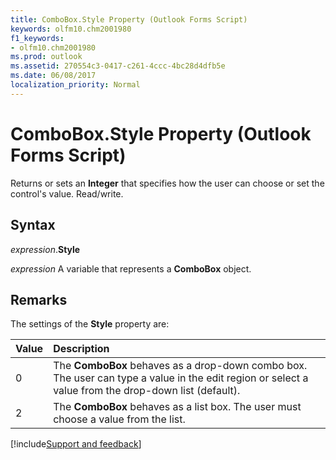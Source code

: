 ```yaml
---
title: ComboBox.Style Property (Outlook Forms Script)
keywords: olfm10.chm2001980
f1_keywords:
- olfm10.chm2001980
ms.prod: outlook
ms.assetid: 270554c3-0417-c261-4ccc-4bc28d4dfb5e
ms.date: 06/08/2017
localization_priority: Normal
---
```



# ComboBox.Style Property (Outlook Forms Script)

Returns or sets an  **Integer** that specifies how the user can choose or set the control's value. Read/write.


## Syntax

_expression_.**Style**

_expression_ A variable that represents a  **ComboBox** object.


## Remarks

The settings of the  **Style** property are:



|Value|Description|
|:-----|:-----|
|0|The  **ComboBox** behaves as a drop-down combo box. The user can type a value in the edit region or select a value from the drop-down list (default).|
|2|The  **ComboBox** behaves as a list box. The user must choose a value from the list.|

[!include[Support and feedback](~/includes/feedback-boilerplate.md)]